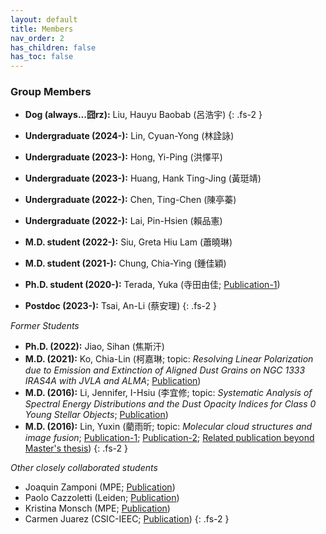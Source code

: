 ```yaml
---
layout: default
title: Members
nav_order: 2
has_children: false
has_toc: false
---
```


### Group Members

- **Dog (always...囧rz):** Liu, Hauyu Baobab (呂浩宇)
{: .fs-2 }

- **Undergraduate (2024-):** Lin, Cyuan-Yong (林詮詠)
- **Undergraduate (2023-):** Hong, Yi-Ping (洪懌平)
- **Undergraduate (2023-):** Huang, Hank Ting-Jing (黃珽靖)
- **Undergraduate (2022-):** Chen, Ting-Chen (陳亭蓁)
- **Undergraduate (2022-):** Lai, Pin-Hsien (賴品憲)
- **M.D. student (2022-):** Siu, Greta Hiu Lam (蕭曉琳)
- **M.D. student (2021-):** Chung, Chia-Ying (鍾佳穎)
- **Ph.D. student (2020-):** Terada, Yuka (寺田由佳; [Publication-1](https://ui.adsabs.harvard.edu/abs/2023arXiv230609013T/abstract))
- **Postdoc (2023-):** Tsai, An-Li (蔡安理)
{: .fs-2 }



*Former Students*
- **Ph.D. (2022):** Jiao, Sihan (焦斯汗)
- **M.D. (2021):** Ko, Chia-Lin (柯嘉琳; topic: *Resolving Linear Polarization due to Emission and Extinction of Aligned Dust Grains on NGC 1333 IRAS4A with JVLA and ALMA*; [Publication](https://ui.adsabs.harvard.edu/abs/2020ApJ...889..172K/abstract))
- **M.D. (2016):** Li, Jennifer, I-Hsiu (李宜修; topic: *Systematic Analysis of Spectral Energy Distributions and the Dust Opacity Indices for Class 0 Young Stellar Objects*; [Publication](https://ui.adsabs.harvard.edu/abs/2017ApJ...840...72L/abstract))
- **M.D. (2016):** Lin, Yuxin (藺雨昕; topic: *Molecular cloud structures and image fusion*; [Publication-1](https://ui.adsabs.harvard.edu/abs/2016ApJ...828...32L/abstract); [Publication-2](https://ui.adsabs.harvard.edu/abs/2017ApJ...840...22L/abstract); [Related publication beyond Master's thesis](https://ui.adsabs.harvard.edu/abs/2022A%26A...658A.128L/abstract))
{: .fs-2 }

*Other closely collaborated students*
- Joaquin Zamponi (MPE; [Publication](https://ui.adsabs.harvard.edu/abs/2021MNRAS.508.2583Z/abstract))
- Paolo Cazzoletti (Leiden; [Publication](https://ui.adsabs.harvard.edu/abs/2019A%26A...626A..11C/abstract))
- Kristina Monsch (MPE; [Publication](https://ui.adsabs.harvard.edu/abs/2018ApJ...861...77M/abstract))
- Carmen Juarez (CSIC-IEEC; [Publication](https://ui.adsabs.harvard.edu/abs/2019A%26A...621A.140J/abstract))
{: .fs-2 }
